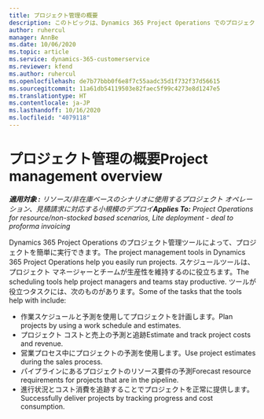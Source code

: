 ```yaml
---
title: プロジェクト管理の概要
description: このトピックは、Dynamics 365 Project Operations でのプロジェクト管理について説明します。
author: ruhercul
manager: AnnBe
ms.date: 10/06/2020
ms.topic: article
ms.service: dynamics-365-customerservice
ms.reviewer: kfend
ms.author: ruhercul
ms.openlocfilehash: de7b77bbb0f6e8f7c55aadc35d1f732f37d56615
ms.sourcegitcommit: 11a61db54119503e82faec5f99c4273e8d1247e5
ms.translationtype: HT
ms.contentlocale: ja-JP
ms.lasthandoff: 10/16/2020
ms.locfileid: "4079118"
---
```

# <a name="project-management-overview"></a><span data-ttu-id="00937-103">プロジェクト管理の概要</span><span class="sxs-lookup"><span data-stu-id="00937-103">Project management overview</span></span>

<span data-ttu-id="00937-104">_**適用対象 :** リソース/非在庫ベースのシナリオに使用するプロジェクト オペレーション、見積請求に対応する小規模のデプロイ_</span><span class="sxs-lookup"><span data-stu-id="00937-104">_**Applies To:** Project Operations for resource/non-stocked based scenarios, Lite deployment - deal to proforma invoicing_</span></span>

<span data-ttu-id="00937-105">Dynamics 365 Project Operations のプロジェクト管理ツールによって、プロジェクトを簡単に実行できます。</span><span class="sxs-lookup"><span data-stu-id="00937-105">The project management tools in Dynamics 365 Project Operations help you easily run projects.</span></span> <span data-ttu-id="00937-106">スケジュールツールは、プロジェクト マネージャーとチームが生産性を維持するのに役立ちます。</span><span class="sxs-lookup"><span data-stu-id="00937-106">The scheduling tools help project managers and teams stay productive.</span></span> <span data-ttu-id="00937-107">ツールが役立つタスクには、次のものがあります。</span><span class="sxs-lookup"><span data-stu-id="00937-107">Some of the tasks that the tools help with include:</span></span>

- <span data-ttu-id="00937-108">作業スケジュールと予測を使用してプロジェクトを計画します。</span><span class="sxs-lookup"><span data-stu-id="00937-108">Plan projects by using a work schedule and estimates.</span></span>
- <span data-ttu-id="00937-109">プロジェクト コストと売上の予測と追跡</span><span class="sxs-lookup"><span data-stu-id="00937-109">Estimate and track project costs and revenue.</span></span>
- <span data-ttu-id="00937-110">営業プロセス中にプロジェクトの予測を使用します。</span><span class="sxs-lookup"><span data-stu-id="00937-110">Use project estimates during the sales process.</span></span>
- <span data-ttu-id="00937-111">パイプラインにあるプロジェクトのリソース要件の予測</span><span class="sxs-lookup"><span data-stu-id="00937-111">Forecast resource requirements for projects that are in the pipeline.</span></span>
- <span data-ttu-id="00937-112">進行状況とコスト消費を追跡することでプロジェクトを正常に提供します。</span><span class="sxs-lookup"><span data-stu-id="00937-112">Successfully deliver projects by tracking progress and cost consumption.</span></span>
